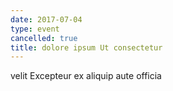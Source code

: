 ```yaml
---
date: 2017-07-04
type: event
cancelled: true
title: dolore ipsum Ut consectetur
---
```

velit Excepteur ex aliquip aute officia